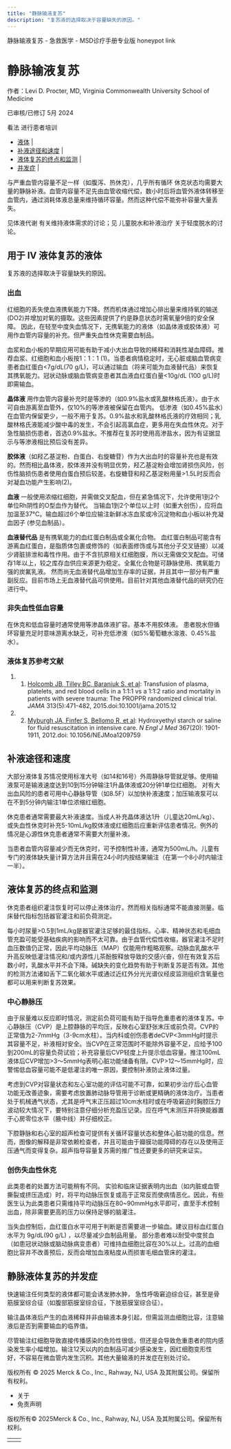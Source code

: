 ```yaml
---
title: "静脉输液复苏"
description: "复苏液的选择取决于容量缺失的原因。"
---
```


﻿静脉输液复苏 \- 急救医学 \- MSD诊疗手册专业版 honeypot link

# 静脉输液复苏

作者：Levi D. Procter, MD, Virginia Commonwealth University School of Medicine

已审核/已修订 5月 2024

看法 进行患者培训

- [液体](#液体_v928299_zh) \|
- [补液途径和速度](#补液途径和速度_v928322_zh) \|
- [液体复苏的终点和监测](#液体复苏的终点和监测_v928329_zh) \|
- [并发症](#并发症_v928356_zh) \|

与严重血管内容量不足一样（如腹泻、热休克），几乎所有循环 休克状态均需要大量的静脉补液。血管内容量不足先由血管收缩代偿，数小时后将血管外液体转移至血管内，通过消耗体液总量来维持循环容量。然而这种代偿不能弥补容量大量丢失。

见体液代谢 有关维持液体需求的讨论；见 儿童脱水和补液治疗 关于轻度脱水的讨论。

## 用于 IV 液体复苏的液体

复苏液的选择取决于容量缺失的原因。

### 出血

红细胞的丢失使血液携氧能力下降。然而机体通过增加心排出量来维持氧的输送 (DO2)并增加对氧的摄取。这些因素提供了约是静息状态时需氧量9倍的安全保障。 因此，在轻至中度失血情况下，无携氧能力的液体（如晶体液或胶体液）可用作血管内容量的补充。但严重失血性休克需要血制品。

血浆和血小板的早期应用可能有助于减小大出血导致的稀释和消耗性凝血障碍。推荐血浆、红细胞和血小板按1：1：1 (1)。当患者病情稳定时，无心脏或脑血管病变患者血红蛋白<7g/dL(70 g/L)，可以通过输血（将来可能为血液替代品）来恢复其携氧能力。冠状动脉或脑血管病变患者其血液血红蛋白量<10g/dL (100 g/L)时即需输血。

**晶体液** 用作血管内容量补充时是等渗的（如0.9%盐水或乳酸林格氏液）。由于水可自由游离至血管外，仅10%的等渗液被保留在血管内。 低渗液（如0.45%盐水）在血管内保留更少，一般不用于复苏。0.9%盐水和乳酸林格氏液的疗效相同；乳酸林格氏液能减少酸中毒的发生，不会引起高氯血症，更多用在失血性休克。对于急性脑损伤患者，首选0.9%盐水。不推荐在复苏时使用高渗盐水，因为有证据显示与等渗液相比预后没有差异。

**胶体液**（如羟乙基淀粉、白蛋白、右旋糖苷）作为大出血时的容量补充也是有效的。然而相比晶体液，胶体液并没有明显优势，羟乙基淀粉会增加肾损伤风险，创伤性脑损伤患者使用白蛋白预后较差。右旋糖苷和羟乙基淀粉用量>1.5L时反而会对凝血功能产生影响(2)。

**血液** 一般使用浓缩红细胞，并需做交叉配血，但在紧急情况下，允许使用1到2个单位Rh阴性的O型血作为替代。 当输血1到2个单位以上时（如重大创伤），应将血加温至37°C。输血超过6个单位应输注新鲜冰冻血浆或冷沉淀物和血小板以补充凝血因子 (参见血制品）。

**血液替代品** 是有携氧能力的血红蛋白制品或全氟化合物。 血红蛋白制品可能含有游离血红蛋白，是脂质体包裹或修饰的（如表面修饰或与其他分子交叉链接）以减少肾脏排泄和毒性作用。由于不含抗原相关红细胞膜，所以无需做交叉配血。可储存1年以上，较之库存血供应来源更为稳定。全氟化合物是可静脉使用、携氧能力强的炭氟乳液。 然而尚无血液替代品增加生存率的证据，并且其中一部分有严重副反应。目前市场上无血液替代品可供使用。目前针对其他血液替代品的研究仍在进行中。

### 非失血性低血容量

在休克和低血容量时通常使用等渗晶体液扩容。基本不用胶体液。 患者脱水但循环容量充足时意味游离水缺乏，可补充低渗液（如5%葡萄糖水溶液、0.45%盐水）。

### 液体复苏参考文献

1. 1. [Holcomb JB, Tilley BC, Baraniuk S, et al](http://www.ncbi.nlm.nih.gov/pmc/articles/PMC4374744/): Transfusion of plasma, platelets, and red blood cells in a 1:1:1 vs a 1:1:2 ratio and mortality in patients with severe trauma: The PROPPR randomized clinical trial. _JAMA_ 313(5):471-482, 2015.doi:10.1001/jama.2015.12

2. 2. [Myburgh JA, Finfer S, Bellomo R, et al](http://www.ncbi.nlm.nih.gov/pubmed/23075127): Hydroxyethyl starch or saline for fluid resuscitation in intensive care. _N Engl J Med_ 367(20): 1901-1911, 2012.doi: 10.1056/NEJMoa1209759


## 补液途径和速度

大部分液体复苏情况使用标准大号（如14和16号）外周静脉导管就足够。使用输液泵可是输液速度达到10到15分钟输注1升晶体液或20分钟1单位红细胞。 对有大出血风险的患者可用中心静脉导管（如8.5F）以加快补液速度；加压输液泵可以在不到5分钟内输注1单位浓缩红细胞。

休克患者通常需要最大补液速度。当成人补充晶体液达1升（儿童达20mL/kg）、或失血性休克时补充5-10mL/kg胶体液或红细胞后应重新评估患者情况。例外的情况是心源性休克患者通常不需要大剂量补液。

当患者血管内容量减少而无休克时，可予控制性补液，通常为500mL/h。儿童有专门的液体缺失量计算方法并且需在24小时内按结果输注（在第一个8小时内输注一半）。

## 液体复苏的终点和监测

休克患者组织灌注恢复时可以停止液体治疗。然而相关指标通常不能直接测量。临床替代指标包括器官灌注和前负荷测定。

每小时尿量>0.5到1mL/kg是器官灌注足够的最佳指标。心率、精神状态和毛细血管充盈可能受基础疾病的影响而不太可靠。由于血管代偿性收缩，器官灌注不足时血压数值仍正常，因此平均动脉压（MAP）仅能用作粗略观察。动脉血乳酸水平升高反映低灌注情况和/或内源性儿茶酚胺释放导致的交感兴奋，但在有效复苏后数小时，乳酸水平并不会下降。碱缺失的变化趋势有助于判断复苏是否有效。其他的检测方法诸如舌下二氧化碳水平或通过近红外分光光谱仪经皮监测组织含氧量也都可以用来判断复苏效果。

### 中心静脉压

由于尿量难以反应即时情况，测定前负荷可能有助于指导危重患者的液体复苏。中心静脉压（CVP）是上腔静脉的平均压，反映右心室舒张末压或前负荷。CVP的正常值为2-7mmHg（3-9cm水柱）。当内科或创伤患者deCVP<3mmHg时提示其容量不足，补液相对安全。当CVP在正常范围时不能除外容量不足，应给予100到200mL的容量负荷试验；补充容量后CVP轻度上升提示低血容量。推注100mL液体后CVP增加>3～5mmHg表明心脏功能储备有限。CVP>12～15mmHg时，应警惕低血容量可能不是低灌注的唯一原因，要控制补液防止液体过量。

考虑到CVP对容量状态和左心室功能的评估可能不可靠，如果初步治疗后心血管功能无改善迹象，需要考虑放置肺动脉导管用于诊断或更精确的液体治疗。当患者处于机械通气状态，尤其是呼气末正压超过10cm水柱时或在呼吸窘迫时胸腔压力波动较大情况下，要特别注意仔细分析充盈压记录。应在呼气末测压并将换能器置于心房零位水平（腋中线）并仔细校正。

下腔静脉和右心室的超声检查可提供有关循环容量状态和整体心脏功能的信息。然而，图像的解释是非常依赖检查者，并且可能由于瓣膜功能障碍的存在以及使用正压通气而变得复杂。超声指导容量复苏需的推广性还要更多的研究来证实。

### 创伤失血性休克

此类患者的处置方法可能稍有不同。 实验和临床证据表明内出血（如内脏或血管撕裂或挤压造成）时，将平均动脉压恢复或高于正常反而使病情恶化。因此，有些医生认为此类患者只需维持平均动脉压在80~90mmHg水平即可，直至手术控制出血，除非需要更高的压力以保持足够的脑灌注。

当失血控制后，血红蛋白水平可用于判断是否需要进一步输血。建议目标血红蛋白水平为 9g/dL(90 g/L) ，以尽量减少血制品用量。 部分患者难以耐受中度贫血（如患冠状动脉或脑动脉病变患者）可维持血细胞比容在30%以上。过高的血细胞比容并不改善预后，反而会增加血液粘度从而损害毛细血管床的灌注。

## 静脉液体复苏的并发症

快速输注任何类型的液体都可能会诱发肺水肿， 急性呼吸窘迫综合征，甚至是骨筋膜室综合征（如腹部筋膜室综合征，下肢筋膜室综合征）。

输注晶体液后产生的血液稀释并非由输液本身引起，但需监测血细胞比容，注意输液后是否到需要输血的临界值。

尽管输注红细胞导致直接传播感染的危险性很低，但还是会导致危重患者的院内感染发生率小幅增加。输注12天以内的血制品可减少感染发生，因红细胞变形性好，不容易在微血管内发生沉积。其他大量输液的并发症在别处讨论。



版权所有 © 2025
Merck & Co., Inc., Rahway, NJ, USA 及其附属公司。保留所有权利。

- 关于
- 免责声明

版权所有© 2025Merck & Co., Inc., Rahway, NJ, USA 及其附属公司。保留所有权利。

|     |     |
| --- | --- |
|  |  |